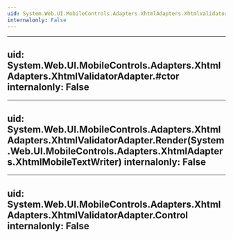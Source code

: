 ```yaml
---
uid: System.Web.UI.MobileControls.Adapters.XhtmlAdapters.XhtmlValidatorAdapter
internalonly: False
---
```


---
uid: System.Web.UI.MobileControls.Adapters.XhtmlAdapters.XhtmlValidatorAdapter.#ctor
internalonly: False
---

---
uid: System.Web.UI.MobileControls.Adapters.XhtmlAdapters.XhtmlValidatorAdapter.Render(System.Web.UI.MobileControls.Adapters.XhtmlAdapters.XhtmlMobileTextWriter)
internalonly: False
---

---
uid: System.Web.UI.MobileControls.Adapters.XhtmlAdapters.XhtmlValidatorAdapter.Control
internalonly: False
---
